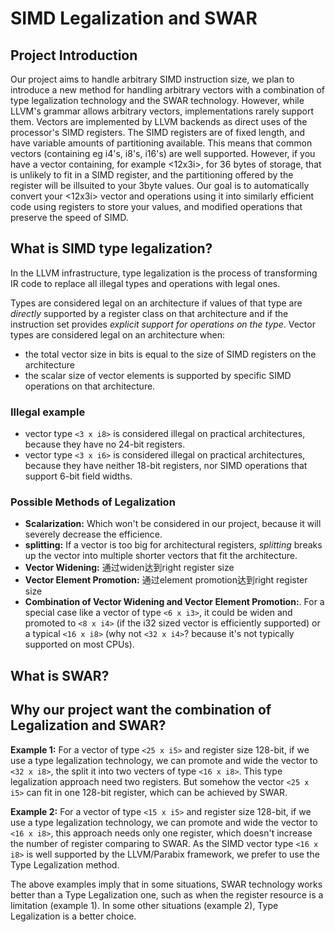 # SIMD Legalization and SWAR

## Project Introduction

Our project aims to handle arbitrary SIMD instruction size, we plan to introduce a new method for handling arbitrary vectors with a combination of type legalization technology and the SWAR technology.
However, while LLVM's grammar allows arbitrary vectors, implementations rarely
support them.
Vectors are implemented by LLVM backends as direct uses of the processor's SIMD registers. The
SIMD registers are of fixed length, and have variable amounts of partitioning available. This means that
common vectors (containing eg i4's, i8's, i16's) are well supported. However, if you have a vector
containing, for example <12x3i>, for 36 bytes of storage, that is unlikely to fit in a SIMD register, and the
partitioning offered by the register will be illsuited
to your 3byte
values.
Our goal is to automatically convert your <12x3i> vector and operations using it into similarly efficient
code using registers to store your values, and modified operations that preserve the speed of SIMD.

## What is SIMD type legalization?

In the LLVM infrastructure, type legalization is the process of transforming IR code to replace all illegal types and operations with legal ones.

Types are considered legal on an architecture if values of that type are *directly* supported by a register class on that architecture and if the instruction set provides *explicit support for operations on the type*. Vector types are considered legal on an architecture when:
* the total vector size in bits is equal to the size of SIMD registers on the architecture
* the scalar size of vector elements is supported by specific SIMD operations on that architecture.

### Illegal example
* vector type `<3 x i8>` is considered illegal on practical architectures, because they have no 24-bit registers.
* vector type `<3 x i6>` is considered illegal on practical architectures, because they have neither 18-bit registers, nor SIMD operations that support 6-bit field widths.

### Possible Methods of Legalization
* **Scalarization:** Which won't be considered in our project, because it will severely decrease the efficience.
* **splitting:** If a vector is too big for architectural registers, *splitting* breaks up the vector into multiple shorter vectors that fit the architecture.
* **Vector Widening:** 通过widen达到right register size
* **Vector Element Promotion:** 通过element promotion达到right register size
* **Combination of Vector Widening and Vector Element Promotion:**. For a special case like a vector of type `<6 x i3>`, it could be widen and promoted to `<8 x i4>` (if the i32 sized vector is efficiently supported) or a typical `<16 x i8>` (why not `<32 x i4>`? because it's not typically supported on most CPUs).

## What is SWAR?

## Why our project want the combination of Legalization and SWAR?
**Example 1:**
For a vector of type `<25 x i5>` and register size 128-bit, if we use a type legalization technology, we can promote and wide the vector to `<32 x i8>`, the split it into two vecters of type `<16 x i8>`. This type legalization approach need two registers. But somehow the vector `<25 x i5>` can fit in one 128-bit register, which can be achieved by SWAR.

**Example 2:**
For a vector of type `<15 x i5>` and register size 128-bit, if we use a type legalization technology, we can promote and wide the vector to `<16 x i8>`, this approach needs only one register, which doesn't increase the number of register comparing to SWAR. As the SIMD vector type `<16 x i8>` is well supported by the LLVM/Parabix framework, we prefer to use the Type Legalization method.

The above examples imply that in some situations, SWAR technology works better than a Type Legalization one, such as when the register resource is a limitation (example 1). In some other situations (example 2), Type Legalization is a better choice.
